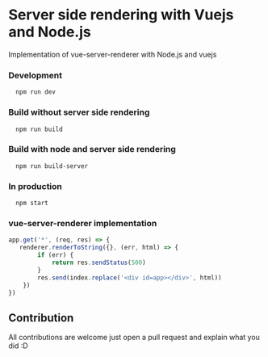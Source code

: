 # Server side rendering with Vuejs and Node.js
Implementation of vue-server-renderer with Node.js and vuejs

### Development
```
  npm run dev
```

### Build without  server side rendering
```
  npm run build
```

### Build with node and server side rendering
```
  npm run build-server
```
  
### In production
```
  npm start
```

### vue-server-renderer implementation
```js
app.get('*', (req, res) => {
   renderer.renderToString({}, (err, html) => {
		if (err) {
			return res.sendStatus(500)
		}
		res.send(index.replace('<div id=app></div>', html))
	})
})
```


## Contribution

All contributions are welcome just open a pull request and explain what you did :D
